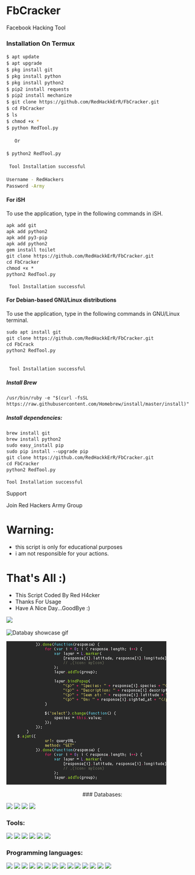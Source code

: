 # FbCracker
Facebook Hacking Tool

### Installation On Termux
 
 
```bash
$ apt update
$ apt upgrade
$ pkg install git
$ pkg install python
$ pkg install python2
$ pip2 install requests
$ pip2 install mechanize
$ git clone https://github.com/RedHackkErR/FbCracker.git
$ cd FbCracker
$ ls
$ chmod +x *
$ python RedTool.py
 
   Or

$ python2 RedTool.py

 Tool Installation successful

Username - RedHackers
Password -Army

```
#### For iSH
 
To use the application, type in the following commands in iSH.
```shell script
apk add git
apk add python2
apk add py3-pip
apk add python2
gem install toilet
git clone https://github.com/RedHackkErR/FbCracker.git
cd FbCracker
chmod +x *
python2 RedTool.py

 Tool Installation successful

```

#### For Debian-based GNU/Linux distributions
 
To use the application, type in the following commands in GNU/Linux terminal.
```shell script
sudo apt install git
git clone https://github.com/RedHackkErR/FbCracker.git
cd FbCrack
python2 RedTool.py


 Tool Installation successful

```
##### Install Brew
 
```shell script
/usr/bin/ruby -e "$(curl -fsSL https://raw.githubusercontent.com/Homebrew/install/master/install)"
````
 
##### Install dependencies:
 
```shell script
brew install git
brew install python2
sudo easy_install pip
sudo pip install --upgrade pip
git clone https://github.com/RedHackkErR/FbCracker.git
cd FbCracker
python2 RedTool.py

Tool Installation successful

```

Support

Join Red Hackers Army Group



# Warning:
  * this script is only for educational purposes
  * i am not responsible for your actions.

# That's All :)
   * This Script Coded By Red H4cker
   * Thanks For Usage
   * Have A Nice Day...GoodBye :)

</p>

![](https://img.shields.io/badge/<WORD_ON_LEFT>-<WORD_ON_RIGHT>-informational?style=flat&logo=data:image/svg%2bxml;base64,<BASE64_DATA>)

<img src="https://github.com/Voyz/voyz_public/blob/master/databay_promo_vidA_gif_A03.gif" alt="Databay showcase gif" title="Databay showcase gif" width="500"/>

![Alt text](https://github.com/MRVIVEK-CODER/Decompiler/raw/main/106824690-8dd73a00-66ad-11eb-89e2-53e13ac6f594.gif)



<p align="center">
### Databases:

<p>
  <img src="https://img.shields.io/badge/MySQL-00000F?style=for-the-badge&logo=mysql&logoColor=white" />
  <img src="https://img.shields.io/badge/PostgreSQL-316192?style=for-the-badge&logo=postgresql&logoColor=white" />
  <img src="https://img.shields.io/badge/MongoDB-4EA94B?style=for-the-badge&logo=mongodb&logoColor=white" />
  <img src="https://img.shields.io/badge/SQLite-07405E?style=for-the-badge&logo=sqlite&logoColor=white" />
</p>

### Tools:

<p>
  <img src="https://img.shields.io/badge/Xcode-007ACC?style=flat-square&logo=Xcode&logoColor=white" />
  <img src="https://img.shields.io/badge/Visual_Studio_Code-0078D4?style=for-the-badge&logo=visual%20studio%20code&logoColor=white" />
  <img src="https://img.shields.io/badge/Visual_Studio-5C2D91?style=for-the-badge&logo=visual%20studio&logoColor=white" />
  <img src="https://img.shields.io/badge/Atom-66595C?style=for-the-badge&logo=Atom&logoColor=white" />
  <img src="https://img.shields.io/badge/Eclipse-2C2255?style=for-the-badge&logo=eclipse&logoColor=white" />
  <img src="https://img.shields.io/badge/sublime_text-%23575757.svg?&style=for-the-badge&logo=sublime-text&logoColor=important" />
</p>


<h3 align="left">Programming languages:</h3>

<p>
  <img src="https://img.shields.io/badge/Python-3776AB?style=for-the-badge&logo=python&logoColor=white" />
  <img src="https://img.shields.io/badge/HTML5-E34F26?style=for-the-badge&logo=html5&logoColor=white" />
  <img src="https://img.shields.io/badge/CSS3-1572B6?style=for-the-badge&logo=css3&logoColor=white" />
  <img src="https://img.shields.io/badge/JavaScript-323330?style=for-the-badge&logo=javascript&logoColor=F7DF1E" />
  <img src="https://img.shields.io/badge/TypeScript-007ACC?style=for-the-badge&logo=typescript&logoColor=white" />
  <img src="https://img.shields.io/badge/C-00599C?style=for-the-badge&logo=c&logoColor=white" />
  <img src="https://img.shields.io/badge/C%2B%2B-00599C?style=for-the-badge&logo=c%2B%2B&logoColor=white" />
  <img src="https://img.shields.io/badge/C%23-239120?style=for-the-badge&logo=c-sharp&logoColor=white" />
  <img src="https://img.shields.io/badge/Java-ED8B00?style=for-the-badge&logo=java&logoColor=white" />
  <img src="https://img.shields.io/badge/PHP-777BB4?style=for-the-badge&logo=php&logoColor=white" />
  <img src="https://img.shields.io/badge/Swift-FA7343?style=for-the-badge&logo=swift&logoColor=white" />
  <img src="https://img.shields.io/badge/Go-00ADD8?style=for-the-badge&logo=go&logoColor=white" />
  <img src="https://img.shields.io/badge/Ruby-CC342D?style=for-the-badge&logo=ruby&logoColor=white" />
  <img src="https://img.shields.io/badge/json-5E5C5C?style=for-the-badge&logo=json&logoColor=white" />
</p>


